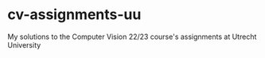 # cv-assignments-uu
My solutions to the Computer Vision 22/23 course's assignments at Utrecht University
